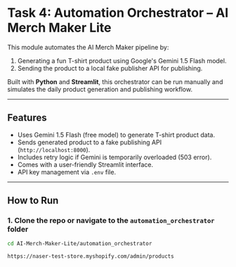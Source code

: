 #  Task 4: Automation Orchestrator – AI Merch Maker Lite

This module automates the AI Merch Maker pipeline by:
1. Generating a fun T-shirt product using Google's Gemini 1.5 Flash model.
2. Sending the product to a local fake publisher API for publishing.

Built with **Python** and **Streamlit**, this orchestrator can be run manually and simulates the daily product generation and publishing workflow.

---

##  Features

-  Uses Gemini 1.5 Flash (free model) to generate T-shirt product data.
-  Sends generated product to a fake publishing API (`http://localhost:8000`).
-  Includes retry logic if Gemini is temporarily overloaded (503 error).
-  Comes with a user-friendly Streamlit interface.
-  API key management via `.env` file.

---

##  How to Run

### 1. Clone the repo or navigate to the `automation_orchestrator` folder

```bash
cd AI-Merch-Maker-Lite/automation_orchestrator

https://naser-test-store.myshopify.com/admin/products
